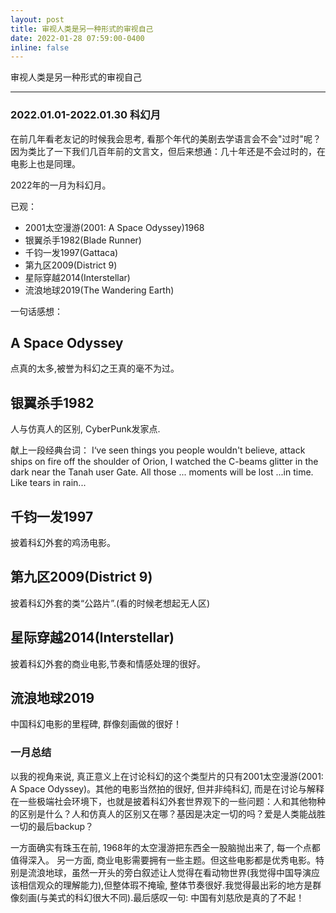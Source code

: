```yaml
---
layout: post
title: 审视人类是另一种形式的审视自己
date: 2022-01-28 07:59:00-0400
inline: false
---
```


审视人类是另一种形式的审视自己

***


### 2022.01.01-2022.01.30 科幻月

在前几年看老友记的时候我会思考, 看那个年代的美剧去学语言会不会"过时"呢？因为类比了一下我们几百年前的文言文，但后来想通：几十年还是不会过时的，在电影上也是同理。

2022年的一月为科幻月。

已观：
* 2001太空漫游(2001: A Space Odyssey)1968
* 银翼杀手1982(Blade Runner)
* 千钧一发1997(Gattaca)
* 第九区2009(District 9)
* 星际穿越2014(Interstellar)
* 流浪地球2019(The Wandering Earth)

一句话感想：

A Space Odyssey
---
点真的太多,被誉为科幻之王真的毫不为过。

银翼杀手1982
---

人与仿真人的区别, CyberPunk发家点.

献上一段经典台词：
I‘ve seen things you people wouldn't believe, attack ships on fire off the shoulder of Orion, I watched the C-beams glitter in the dark near the Tanah user Gate.  All those ... moments will be lost ...in time. Like tears in rain...


千钧一发1997
---
披着科幻外套的鸡汤电影。

第九区2009(District 9)
---
披着科幻外套的类“公路片”.(看的时候老想起无人区)

星际穿越2014(Interstellar)
---
披着科幻外套的商业电影,节奏和情感处理的很好。

流浪地球2019
---
中国科幻电影的里程碑, 群像刻画做的很好！


### 一月总结

以我的视角来说, 真正意义上在讨论科幻的这个类型片的只有2001太空漫游(2001: A Space Odyssey)。其他的电影当然拍的很好, 但并非纯科幻, 而是在讨论与解释在一些极端社会环境下，也就是披着科幻外套世界观下的一些问题：人和其他物种的区别是什么？人和仿真人的区别又在哪？基因是决定一切的吗？爱是人类能战胜一切的最后backup？

一方面确实有珠玉在前, 1968年的太空漫游把东西全一股脑抛出来了, 每一个点都值得深入。 另一方面, 商业电影需要拥有一些主题。但这些电影都是优秀电影。特别是流浪地球，虽然一开头的旁白叙述让人觉得在看动物世界(我觉得中国导演应该相信观众的理解能力),但整体瑕不掩瑜, 整体节奏很好.我觉得最出彩的地方是群像刻画(与美式的科幻很大不同).最后感叹一句: 中国有刘慈欣是真的了不起！
